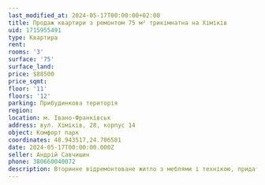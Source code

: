 ```yaml
---
last_modified_at: 2024-05-17T00:00:00+02:00
title: Продаж квартири з ремонтом 75 м² трикімнатна на Хіміків
uid: 1715955491
type: Квартира
rent:
rooms: '3'
surface: '75'
surface_land:
price: $88500
price_sqmt:
floor: '11'
floors: '12'
parking: Прибудинкова територія
region:
location: м. Івано-Франківськ
address: вул. Хіміків, 28, корпус 14
object: Комфорт парк
coordinates: 48.943517,24.706581
date: 2024-05-17T00:00:00.000Z
seller: Андрій Савчишин
phone: 380660040072
description: Вторинне відремонтоване житло з меблями і технікою, придатне і готове для проживання
---
```

